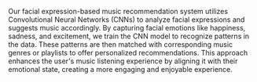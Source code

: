 
Our facial expression-based music recommendation system utilizes Convolutional Neural Networks (CNNs) to analyze facial expressions and suggests music accordingly. By capturing facial emotions like happiness, sadness, and excitement, we train the CNN model to recognize patterns in the data. These patterns are then matched with corresponding music genres or playlists to offer personalized recommendations. This approach enhances the user's music listening experience by aligning it with their emotional state, creating a more engaging and enjoyable experience.
